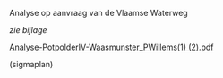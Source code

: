 Analyse op aanvraag van de Vlaamse Waterweg

*zie bijlage*

[Analyse-PotpolderIV-Waasmunster_PWillems(1) (2).pdf](best/Analyse-PotpolderIV-Waasmunster_PWillems%281%29%20%282%29.pdf)

(sigmaplan)
